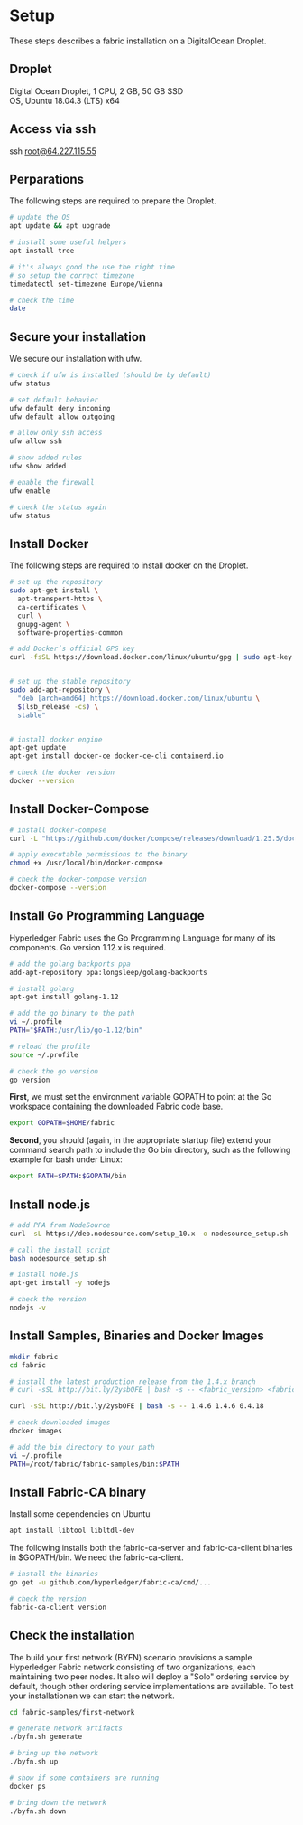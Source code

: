 # Setup
These steps describes a fabric installation on a DigitalOcean Droplet.

## Droplet 
Digital Ocean Droplet, 1 CPU, 2 GB, 50 GB SSD  
OS, Ubuntu 18.04.3 (LTS) x64

## Access via ssh
ssh root@64.227.115.55

## Perparations
The following steps are required to prepare the Droplet.
```bash
# update the OS
apt update && apt upgrade

# install some useful helpers
apt install tree

# it's always good the use the right time
# so setup the correct timezone
timedatectl set-timezone Europe/Vienna

# check the time
date
```

## Secure your installation
We secure our installation with ufw.
```bash
# check if ufw is installed (should be by default)
ufw status

# set default behavier
ufw default deny incoming
ufw default allow outgoing

# allow only ssh access
ufw allow ssh

# show added rules
ufw show added

# enable the firewall
ufw enable

# check the status again 
ufw status
```


## Install Docker
The following steps are required to install docker on the Droplet.

```bash
# set up the repository
sudo apt-get install \
  apt-transport-https \
  ca-certificates \
  curl \
  gnupg-agent \
  software-properties-common

# add Docker’s official GPG key
curl -fsSL https://download.docker.com/linux/ubuntu/gpg | sudo apt-key add -


# set up the stable repository
sudo add-apt-repository \
  "deb [arch=amd64] https://download.docker.com/linux/ubuntu \
  $(lsb_release -cs) \
  stable"


# install docker engine
apt-get update
apt-get install docker-ce docker-ce-cli containerd.io

# check the docker version
docker --version
```

## Install Docker-Compose

```bash
# install docker-compose
curl -L "https://github.com/docker/compose/releases/download/1.25.5/docker-compose-$(uname -s)-$(uname -m)" -o /usr/local/bin/docker-compose

# apply executable permissions to the binary
chmod +x /usr/local/bin/docker-compose

# check the docker-compose version
docker-compose --version
```

## Install Go Programming Language
Hyperledger Fabric uses the Go Programming Language for many of its components. Go version 1.12.x is required.

```bash 
# add the golang backports ppa
add-apt-repository ppa:longsleep/golang-backports

# install golang 
apt-get install golang-1.12

# add the go binary to the path
vi ~/.profile
PATH="$PATH:/usr/lib/go-1.12/bin"

# reload the profile
source ~/.profile

# check the go version
go version
```

**First**, we must set the environment variable GOPATH to point at the Go workspace containing the downloaded Fabric code base.

```bash
export GOPATH=$HOME/fabric
```

**Second**, you should (again, in the appropriate startup file) extend your command search path to include the Go bin directory, such as the following example for bash under Linux:

```bash
export PATH=$PATH:$GOPATH/bin
```

## Install node.js

```bash
# add PPA from NodeSource
curl -sL https://deb.nodesource.com/setup_10.x -o nodesource_setup.sh

# call the install script
bash nodesource_setup.sh

# install node.js
apt-get install -y nodejs

# check the version
nodejs -v
```

## Install Samples, Binaries and Docker Images

```bash
mkdir fabric
cd fabric

# install the latest production release from the 1.4.x branch
# curl -sSL http://bit.ly/2ysbOFE | bash -s -- <fabric_version> <fabric-ca_version> <thirdparty_version>

curl -sSL http://bit.ly/2ysbOFE | bash -s -- 1.4.6 1.4.6 0.4.18

# check downloaded images
docker images

# add the bin directory to your path
vi ~/.profile
PATH=/root/fabric/fabric-samples/bin:$PATH
```

## Install Fabric-CA binary

Install some dependencies on Ubuntu
``` bash
apt install libtool libltdl-dev
```
The following installs both the fabric-ca-server and fabric-ca-client binaries in $GOPATH/bin. We need the fabric-ca-client.

```bash
# install the binaries
go get -u github.com/hyperledger/fabric-ca/cmd/...

# check the version
fabric-ca-client version
```

## Check the installation
The build your first network (BYFN) scenario provisions a sample Hyperledger Fabric network consisting of two organizations, each maintaining two peer nodes. It also will deploy a "Solo" ordering service by default, though other ordering service implementations are available. To test your installationen we can start the network.

```bash
cd fabric-samples/first-network

# generate network artifacts
./byfn.sh generate

# bring up the network
./byfn.sh up

# show if some containers are running
docker ps

# bring down the network
./byfn.sh down
```
